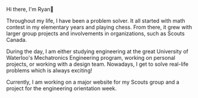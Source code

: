Hi there, I'm Ryan👋

Throughout my life, I have been a problem solver. It all started with math contest in my elementary years and playing chess. From there, it grew with larger group projects and involvements in organizations, such as Scouts Canada.

During the day, I am either studying engineering at the great University of Waterloo's Mechatronics Engineering program, working on personal projects, or working with a design team. Nowadays, I get to solve real-life problems which is always exciting!

Currently, I am working on a major website for my Scouts group and a project for the engineering orientation week.

